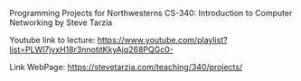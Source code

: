 Programming Projects for Northwesterns CS-340: Introduction to Computer Networking
by Steve Tarzia

Youtube link to lecture:
https://www.youtube.com/playlist?list=PLWl7jvxH18r3nnotitKkyAjq268PQGc0-

Link WebPage:
https://stevetarzia.com/teaching/340/projects/

